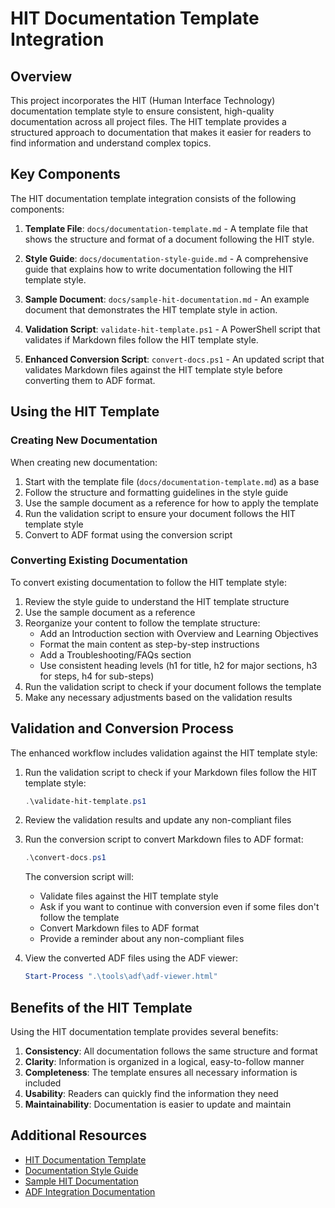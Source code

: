# HIT Documentation Template Integration

## Overview

This project incorporates the HIT (Human Interface Technology) documentation template style to ensure consistent, high-quality documentation across all project files. The HIT template provides a structured approach to documentation that makes it easier for readers to find information and understand complex topics.

## Key Components

The HIT documentation template integration consists of the following components:

1. **Template File**: `docs/documentation-template.md` - A template file that shows the structure and format of a document following the HIT style.

2. **Style Guide**: `docs/documentation-style-guide.md` - A comprehensive guide that explains how to write documentation following the HIT template style.

3. **Sample Document**: `docs/sample-hit-documentation.md` - An example document that demonstrates the HIT template style in action.

4. **Validation Script**: `validate-hit-template.ps1` - A PowerShell script that validates if Markdown files follow the HIT template style.

5. **Enhanced Conversion Script**: `convert-docs.ps1` - An updated script that validates Markdown files against the HIT template style before converting them to ADF format.

## Using the HIT Template

### Creating New Documentation

When creating new documentation:

1. Start with the template file (`docs/documentation-template.md`) as a base
2. Follow the structure and formatting guidelines in the style guide
3. Use the sample document as a reference for how to apply the template
4. Run the validation script to ensure your document follows the HIT template style
5. Convert to ADF format using the conversion script

### Converting Existing Documentation

To convert existing documentation to follow the HIT template style:

1. Review the style guide to understand the HIT template structure
2. Use the sample document as a reference
3. Reorganize your content to follow the template structure:
   - Add an Introduction section with Overview and Learning Objectives
   - Format the main content as step-by-step instructions
   - Add a Troubleshooting/FAQs section
   - Use consistent heading levels (h1 for title, h2 for major sections, h3 for steps, h4 for sub-steps)
4. Run the validation script to check if your document follows the template
5. Make any necessary adjustments based on the validation results

## Validation and Conversion Process

The enhanced workflow includes validation against the HIT template style:

1. Run the validation script to check if your Markdown files follow the HIT template style:
   ```powershell
   .\validate-hit-template.ps1
   ```

2. Review the validation results and update any non-compliant files

3. Run the conversion script to convert Markdown files to ADF format:
   ```powershell
   .\convert-docs.ps1
   ```
   
   The conversion script will:
   - Validate files against the HIT template style
   - Ask if you want to continue with conversion even if some files don't follow the template
   - Convert Markdown files to ADF format
   - Provide a reminder about any non-compliant files

4. View the converted ADF files using the ADF viewer:
   ```powershell
   Start-Process ".\tools\adf\adf-viewer.html"
   ```

## Benefits of the HIT Template

Using the HIT documentation template provides several benefits:

1. **Consistency**: All documentation follows the same structure and format
2. **Clarity**: Information is organized in a logical, easy-to-follow manner
3. **Completeness**: The template ensures all necessary information is included
4. **Usability**: Readers can quickly find the information they need
5. **Maintainability**: Documentation is easier to update and maintain

## Additional Resources

- [HIT Documentation Template](docs/documentation-template.md)
- [Documentation Style Guide](docs/documentation-style-guide.md)
- [Sample HIT Documentation](docs/sample-hit-documentation.md)
- [ADF Integration Documentation](docs/adf-integration-documentation.md)